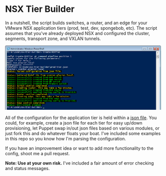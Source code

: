 NSX Tier Builder
================

In a nutshell, the script builds switches, a router, and an edge for your VMware NSX application tiers (prod, test, dev, spongebob, etc). The script assumes that you've already deployed NSX and configured the cluster, segments, transport zone, and VXLAN tunnels.

![Create-NSXTier](https://github.com/WahlNetwork/nsx-tier-builder/blob/screenshots/create-nsx-tier.jpg)

All of the configuration for the application tier is held within a [json file](https://github.com/WahlNetwork/nsx-tier-builder/blob/master/prod-tier.json). You could, for example, create a json file for each tier for easy up/down provisioning, let Puppet swap in/out json files based on various modules, or just fork this and do whatever floats your boat. I've included some examples in this repo so you know how I'm parsing the configuration.

If you have an improvement idea or want to add more functionality to the config, shoot me a pull request.

**Note: Use at your own risk.** I've included a fair amount of error checking and status messages.
